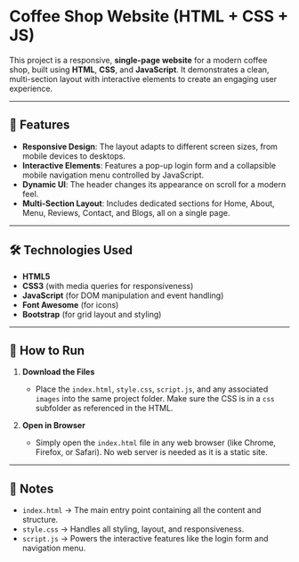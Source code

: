 # Coffee Shop Website (HTML + CSS + JS)

This project is a responsive, **single-page website** for a modern coffee shop, built using **HTML**, **CSS**, and **JavaScript**. It demonstrates a clean, multi-section layout with interactive elements to create an engaging user experience.

---

## 📌 Features
- **Responsive Design**: The layout adapts to different screen sizes, from mobile devices to desktops.
- **Interactive Elements**: Features a pop-up login form and a collapsible mobile navigation menu controlled by JavaScript.
- **Dynamic UI**: The header changes its appearance on scroll for a modern feel.
- **Multi-Section Layout**: Includes dedicated sections for Home, About, Menu, Reviews, Contact, and Blogs, all on a single page.

---

## 🛠️ Technologies Used
- **HTML5**
- **CSS3** (with media queries for responsiveness)
- **JavaScript** (for DOM manipulation and event handling)
- **Font Awesome** (for icons)
- **Bootstrap** (for grid layout and styling)

---

## 🚀 How to Run

1. **Download the Files**
   - Place the `index.html`, `style.css`, `script.js`, and any associated `images` into the same project folder. Make sure the CSS is in a `css` subfolder as referenced in the HTML.

2. **Open in Browser**
   - Simply open the `index.html` file in any web browser (like Chrome, Firefox, or Safari). No web server is needed as it is a static site.

---

## 📖 Notes
- `index.html` → The main entry point containing all the content and structure.
- `style.css` → Handles all styling, layout, and responsiveness.
- `script.js` → Powers the interactive features like the login form and navigation menu.
